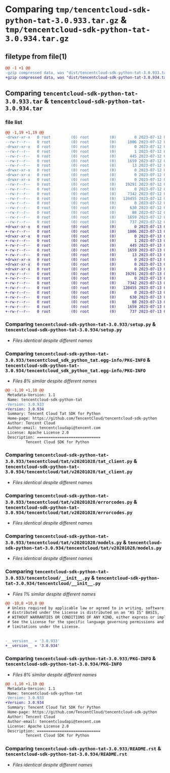 # Comparing `tmp/tencentcloud-sdk-python-tat-3.0.933.tar.gz` & `tmp/tencentcloud-sdk-python-tat-3.0.934.tar.gz`

## filetype from file(1)

```diff
@@ -1 +1 @@
-gzip compressed data, was "dist/tencentcloud-sdk-python-tat-3.0.933.tar", last modified: Wed Jul 12 00:37:22 2023, max compression
+gzip compressed data, was "dist/tencentcloud-sdk-python-tat-3.0.934.tar", last modified: Thu Jul 13 00:33:22 2023, max compression
```

## Comparing `tencentcloud-sdk-python-tat-3.0.933.tar` & `tencentcloud-sdk-python-tat-3.0.934.tar`

### file list

```diff
@@ -1,19 +1,19 @@
-drwxr-xr-x   0 root         (0) root         (0)        0 2023-07-12 00:37:22.000000 tencentcloud-sdk-python-tat-3.0.933/
--rw-r--r--   0 root         (0) root         (0)     1006 2023-07-12 00:37:21.000000 tencentcloud-sdk-python-tat-3.0.933/setup.py
-drwxr-xr-x   0 root         (0) root         (0)        0 2023-07-12 00:37:22.000000 tencentcloud-sdk-python-tat-3.0.933/tencentcloud_sdk_python_tat.egg-info/
--rw-r--r--   0 root         (0) root         (0)        1 2023-07-12 00:37:22.000000 tencentcloud-sdk-python-tat-3.0.933/tencentcloud_sdk_python_tat.egg-info/dependency_links.txt
--rw-r--r--   0 root         (0) root         (0)      445 2023-07-12 00:37:22.000000 tencentcloud-sdk-python-tat-3.0.933/tencentcloud_sdk_python_tat.egg-info/SOURCES.txt
--rw-r--r--   0 root         (0) root         (0)     1659 2023-07-12 00:37:22.000000 tencentcloud-sdk-python-tat-3.0.933/tencentcloud_sdk_python_tat.egg-info/PKG-INFO
--rw-r--r--   0 root         (0) root         (0)       13 2023-07-12 00:37:22.000000 tencentcloud-sdk-python-tat-3.0.933/tencentcloud_sdk_python_tat.egg-info/top_level.txt
-drwxr-xr-x   0 root         (0) root         (0)        0 2023-07-12 00:37:22.000000 tencentcloud-sdk-python-tat-3.0.933/tencentcloud/
-drwxr-xr-x   0 root         (0) root         (0)        0 2023-07-12 00:37:22.000000 tencentcloud-sdk-python-tat-3.0.933/tencentcloud/tat/
-drwxr-xr-x   0 root         (0) root         (0)        0 2023-07-12 00:37:22.000000 tencentcloud-sdk-python-tat-3.0.933/tencentcloud/tat/v20201028/
--rw-r--r--   0 root         (0) root         (0)    19291 2023-07-12 00:37:21.000000 tencentcloud-sdk-python-tat-3.0.933/tencentcloud/tat/v20201028/tat_client.py
--rw-r--r--   0 root         (0) root         (0)        0 2023-07-12 00:37:21.000000 tencentcloud-sdk-python-tat-3.0.933/tencentcloud/tat/v20201028/__init__.py
--rw-r--r--   0 root         (0) root         (0)     7342 2023-07-12 00:37:21.000000 tencentcloud-sdk-python-tat-3.0.933/tencentcloud/tat/v20201028/errorcodes.py
--rw-r--r--   0 root         (0) root         (0)   120455 2023-07-12 00:37:21.000000 tencentcloud-sdk-python-tat-3.0.933/tencentcloud/tat/v20201028/models.py
--rw-r--r--   0 root         (0) root         (0)        0 2023-07-12 00:37:21.000000 tencentcloud-sdk-python-tat-3.0.933/tencentcloud/tat/__init__.py
--rw-r--r--   0 root         (0) root         (0)      630 2023-07-12 00:37:21.000000 tencentcloud-sdk-python-tat-3.0.933/tencentcloud/__init__.py
--rw-r--r--   0 root         (0) root         (0)       88 2023-07-12 00:37:22.000000 tencentcloud-sdk-python-tat-3.0.933/setup.cfg
--rw-r--r--   0 root         (0) root         (0)     1659 2023-07-12 00:37:22.000000 tencentcloud-sdk-python-tat-3.0.933/PKG-INFO
--rw-r--r--   0 root         (0) root         (0)      737 2023-07-12 00:37:21.000000 tencentcloud-sdk-python-tat-3.0.933/README.rst
+drwxr-xr-x   0 root         (0) root         (0)        0 2023-07-13 00:33:22.000000 tencentcloud-sdk-python-tat-3.0.934/
+-rw-r--r--   0 root         (0) root         (0)     1006 2023-07-13 00:33:22.000000 tencentcloud-sdk-python-tat-3.0.934/setup.py
+drwxr-xr-x   0 root         (0) root         (0)        0 2023-07-13 00:33:22.000000 tencentcloud-sdk-python-tat-3.0.934/tencentcloud_sdk_python_tat.egg-info/
+-rw-r--r--   0 root         (0) root         (0)        1 2023-07-13 00:33:22.000000 tencentcloud-sdk-python-tat-3.0.934/tencentcloud_sdk_python_tat.egg-info/dependency_links.txt
+-rw-r--r--   0 root         (0) root         (0)      445 2023-07-13 00:33:22.000000 tencentcloud-sdk-python-tat-3.0.934/tencentcloud_sdk_python_tat.egg-info/SOURCES.txt
+-rw-r--r--   0 root         (0) root         (0)     1659 2023-07-13 00:33:22.000000 tencentcloud-sdk-python-tat-3.0.934/tencentcloud_sdk_python_tat.egg-info/PKG-INFO
+-rw-r--r--   0 root         (0) root         (0)       13 2023-07-13 00:33:22.000000 tencentcloud-sdk-python-tat-3.0.934/tencentcloud_sdk_python_tat.egg-info/top_level.txt
+drwxr-xr-x   0 root         (0) root         (0)        0 2023-07-13 00:33:22.000000 tencentcloud-sdk-python-tat-3.0.934/tencentcloud/
+drwxr-xr-x   0 root         (0) root         (0)        0 2023-07-13 00:33:22.000000 tencentcloud-sdk-python-tat-3.0.934/tencentcloud/tat/
+drwxr-xr-x   0 root         (0) root         (0)        0 2023-07-13 00:33:22.000000 tencentcloud-sdk-python-tat-3.0.934/tencentcloud/tat/v20201028/
+-rw-r--r--   0 root         (0) root         (0)    19291 2023-07-13 00:33:22.000000 tencentcloud-sdk-python-tat-3.0.934/tencentcloud/tat/v20201028/tat_client.py
+-rw-r--r--   0 root         (0) root         (0)        0 2023-07-13 00:33:22.000000 tencentcloud-sdk-python-tat-3.0.934/tencentcloud/tat/v20201028/__init__.py
+-rw-r--r--   0 root         (0) root         (0)     7342 2023-07-13 00:33:22.000000 tencentcloud-sdk-python-tat-3.0.934/tencentcloud/tat/v20201028/errorcodes.py
+-rw-r--r--   0 root         (0) root         (0)   120455 2023-07-13 00:33:22.000000 tencentcloud-sdk-python-tat-3.0.934/tencentcloud/tat/v20201028/models.py
+-rw-r--r--   0 root         (0) root         (0)        0 2023-07-13 00:33:22.000000 tencentcloud-sdk-python-tat-3.0.934/tencentcloud/tat/__init__.py
+-rw-r--r--   0 root         (0) root         (0)      630 2023-07-13 00:33:22.000000 tencentcloud-sdk-python-tat-3.0.934/tencentcloud/__init__.py
+-rw-r--r--   0 root         (0) root         (0)       88 2023-07-13 00:33:22.000000 tencentcloud-sdk-python-tat-3.0.934/setup.cfg
+-rw-r--r--   0 root         (0) root         (0)     1659 2023-07-13 00:33:22.000000 tencentcloud-sdk-python-tat-3.0.934/PKG-INFO
+-rw-r--r--   0 root         (0) root         (0)      737 2023-07-13 00:33:22.000000 tencentcloud-sdk-python-tat-3.0.934/README.rst
```

### Comparing `tencentcloud-sdk-python-tat-3.0.933/setup.py` & `tencentcloud-sdk-python-tat-3.0.934/setup.py`

 * *Files identical despite different names*

### Comparing `tencentcloud-sdk-python-tat-3.0.933/tencentcloud_sdk_python_tat.egg-info/PKG-INFO` & `tencentcloud-sdk-python-tat-3.0.934/tencentcloud_sdk_python_tat.egg-info/PKG-INFO`

 * *Files 8% similar despite different names*

```diff
@@ -1,10 +1,10 @@
 Metadata-Version: 1.1
 Name: tencentcloud-sdk-python-tat
-Version: 3.0.933
+Version: 3.0.934
 Summary: Tencent Cloud Tat SDK for Python
 Home-page: https://github.com/TencentCloud/tencentcloud-sdk-python
 Author: Tencent Cloud
 Author-email: tencentcloudapi@tencent.com
 License: Apache License 2.0
 Description: ============================
         Tencent Cloud SDK for Python
```

### Comparing `tencentcloud-sdk-python-tat-3.0.933/tencentcloud/tat/v20201028/tat_client.py` & `tencentcloud-sdk-python-tat-3.0.934/tencentcloud/tat/v20201028/tat_client.py`

 * *Files identical despite different names*

### Comparing `tencentcloud-sdk-python-tat-3.0.933/tencentcloud/tat/v20201028/errorcodes.py` & `tencentcloud-sdk-python-tat-3.0.934/tencentcloud/tat/v20201028/errorcodes.py`

 * *Files identical despite different names*

### Comparing `tencentcloud-sdk-python-tat-3.0.933/tencentcloud/tat/v20201028/models.py` & `tencentcloud-sdk-python-tat-3.0.934/tencentcloud/tat/v20201028/models.py`

 * *Files identical despite different names*

### Comparing `tencentcloud-sdk-python-tat-3.0.933/tencentcloud/__init__.py` & `tencentcloud-sdk-python-tat-3.0.934/tencentcloud/__init__.py`

 * *Files 1% similar despite different names*

```diff
@@ -10,8 +10,8 @@
 # Unless required by applicable law or agreed to in writing, software
 # distributed under the License is distributed on an "AS IS" BASIS,
 # WITHOUT WARRANTIES OR CONDITIONS OF ANY KIND, either express or implied.
 # See the License for the specific language governing permissions and
 # limitations under the License.
 
 
-__version__ = '3.0.933'
+__version__ = '3.0.934'
```

### Comparing `tencentcloud-sdk-python-tat-3.0.933/PKG-INFO` & `tencentcloud-sdk-python-tat-3.0.934/PKG-INFO`

 * *Files 8% similar despite different names*

```diff
@@ -1,10 +1,10 @@
 Metadata-Version: 1.1
 Name: tencentcloud-sdk-python-tat
-Version: 3.0.933
+Version: 3.0.934
 Summary: Tencent Cloud Tat SDK for Python
 Home-page: https://github.com/TencentCloud/tencentcloud-sdk-python
 Author: Tencent Cloud
 Author-email: tencentcloudapi@tencent.com
 License: Apache License 2.0
 Description: ============================
         Tencent Cloud SDK for Python
```

### Comparing `tencentcloud-sdk-python-tat-3.0.933/README.rst` & `tencentcloud-sdk-python-tat-3.0.934/README.rst`

 * *Files identical despite different names*

